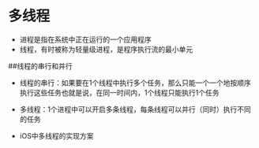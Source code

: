 # 多线程

- 进程是指在系统中正在运行的一个应用程序
- 线程，有时被称为轻量级进程，是程序执行流的最小单元

##线程的串行和并行
- 线程的串行：如果要在1个线程中执行多个任务，那么只能一个一个地按顺序执行这些任务也就是说，在同一时间内，1个线程只能执行1个任务
- 多线程：1个进程中可以开启多条线程，每条线程可以并行（同时）执行不同的任务

- iOS中多线程的实现方案
